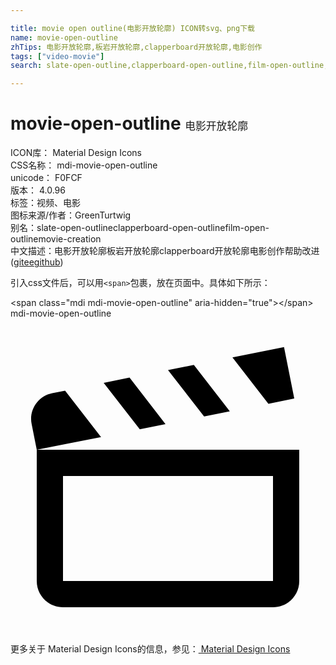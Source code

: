 ```yaml
---

title: movie open outline(电影开放轮廓) ICON转svg、png下载
name: movie-open-outline
zhTips: 电影开放轮廓,板岩开放轮廓,clapperboard开放轮廓,电影创作
tags: ["video-movie"]
search: slate-open-outline,clapperboard-open-outline,film-open-outline,movie-creation

---
```


# movie-open-outline  <small style="font-size: 60%;font-weight: 100">电影开放轮廓</small>


<div class="detail-page">
<p>
<span>
ICON库：
<span class="badge-secondary badge">Material Design Icons</span> 
</span>
<br/>
<span>
CSS名称：
<span class="badge-secondary badge">mdi-movie-open-outline</span> 
</span>
<br/>
<span>
unicode：
<span class="badge-secondary badge">F0FCF</span> 
<copy-btn content='F0FCF' btn-title=""></copy-btn>
<copy-btn :content='String.fromCodePoint(parseInt("F0FCF", 16))' btn-title="复制U"></copy-btn>
</span>
<br/>
<span>
版本：
<span class="badge-secondary badge">4.0.96</span> 
</span><br/><span>标签：<span class="badge-light badge"><router-link to="/tags/video-movie.html">视频、电影</router-link></span></span>
<br/>
<span>图标来源/作者：<span class="badge-light badge">GreenTurtwig</span></span> 
<br/>
<span>别名：<span class="badge-light badge">slate-open-outline</span><span class="badge-light badge">clapperboard-open-outline</span><span class="badge-light badge">film-open-outline</span><span class="badge-light badge">movie-creation</span></span><br/><span class="zh-detail">中文描述：<span class="badge-primary badge">电影开放轮廓</span><span class="badge-primary badge">板岩开放轮廓</span><span class="badge-primary badge">clapperboard开放轮廓</span><span class="badge-primary badge">电影创作</span><span class="help-link"><span>帮助改进</span>(<a href="https://gitee.com/liuwave/icon-helper/edit/master/json/material/movie-open-outline.json" target="_blank" rel="noopener noreferrer">gitee</a><a href="https://github.com/liuwave/icon-helper/edit/master/json/material/movie-open-outline.json" target="_blank" rel="noopener noreferrer">github</a></span>)</span><br/>
</p>
</div>
<div class="alert alert-dark">
  <i class="mdi mdi-movie-open-outline mdi-48px"></i>
  <i class="mdi mdi-movie-open-outline mdi-36px"></i>
  <i class="mdi mdi-movie-open-outline mdi-24px"></i>
  <i class="mdi mdi-movie-open-outline mdi-18px"></i>
</div>
<div>
  <p>引入css文件后，可以用<code>&lt;span&gt;</code>包裹，放在页面中。具体如下所示：    
  </p>
  <div class="alert alert-primary" style="font-size: 14px">
    &lt;span class="mdi mdi-movie-open-outline" aria-hidden="true"&gt;&lt;/span&gt;
    <copy-btn content='<span class="mdi mdi-movie-open-outline" aria-hidden="true"></span>'></copy-btn>
  </div>
  <div class="alert alert-secondary">
    <i class="mdi mdi-movie-open-outline"
    style="font-size: 24px"
    aria-hidden="true"></i> mdi-movie-open-outline
    <copy-btn content="mdi-movie-open-outline" btn-title="复制图标名称"></copy-btn>
  </div>
</div>
<div id="svg" class="svg-wrap">
<svg xmlns="http://www.w3.org/2000/svg" viewBox="0 0 24 24"><path d="M20.84 2.18L16.91 2.96L19.65 6.5L21.62 6.1L20.84 2.18M13.97 3.54L12 3.93L14.75 7.46L16.71 7.07L13.97 3.54M9.07 4.5L7.1 4.91L9.85 8.44L11.81 8.05L9.07 4.5M4.16 5.5L3.18 5.69C2.1 5.9 1.39 6.96 1.61 8.04L2 10L6.9 9.03L4.16 5.5M20 12V20H4V12H20M22 10H2V20C2 21.11 2.9 22 4 22H20C21.11 22 22 21.11 22 20V10Z" /></svg>
</div>
<detail full-name='mdi-movie-open-outline'></detail>
    
<div><p>更多关于 Material Design Icons的信息，参见：<a target="_blank" href="https://iconhelper.cn/material.html"> Material Design Icons</a>
</p></div>
